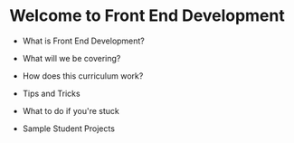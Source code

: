 # Welcome to Front End Development

+ What is Front End Development?

+ What will we be covering?

+ How does this curriculum work?

+ Tips and Tricks

+ What to do if you're stuck

+ Sample Student Projects
